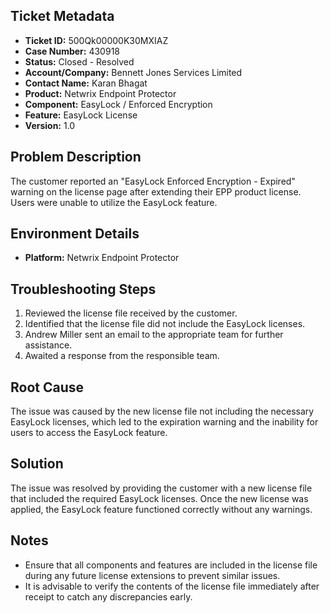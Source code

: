 ## Ticket Metadata
- **Ticket ID:** 500Qk00000K30MXIAZ
- **Case Number:** 430918
- **Status:** Closed - Resolved
- **Account/Company:** Bennett Jones Services Limited
- **Contact Name:** Karan Bhagat
- **Product:** Netwrix Endpoint Protector
- **Component:** EasyLock / Enforced Encryption
- **Feature:** EasyLock License
- **Version:** 1.0

## Problem Description
The customer reported an "EasyLock Enforced Encryption - Expired" warning on the license page after extending their EPP product license. Users were unable to utilize the EasyLock feature.

## Environment Details
- **Platform:** Netwrix Endpoint Protector

## Troubleshooting Steps
1. Reviewed the license file received by the customer.
2. Identified that the license file did not include the EasyLock licenses.
3. Andrew Miller sent an email to the appropriate team for further assistance.
4. Awaited a response from the responsible team.

## Root Cause
The issue was caused by the new license file not including the necessary EasyLock licenses, which led to the expiration warning and the inability for users to access the EasyLock feature.

## Solution
The issue was resolved by providing the customer with a new license file that included the required EasyLock licenses. Once the new license was applied, the EasyLock feature functioned correctly without any warnings.

## Notes
- Ensure that all components and features are included in the license file during any future license extensions to prevent similar issues.
- It is advisable to verify the contents of the license file immediately after receipt to catch any discrepancies early.